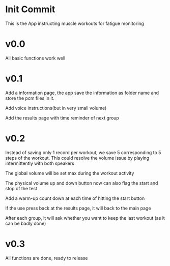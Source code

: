 # Init Commit
This is the App instructing muscle workouts for fatigue monitoring

# v0.0
All basic functions work well

# v0.1
Add a information page, the app save the information as folder name and store the pcm files in it.

Add voice instructions(but in very small volume)

Add the results page with time reminder of next group

# v0.2
Instead of saving only 1 record per workout, we save 5 corresponding to 5 steps
of the workout. This could resolve the volume issue by playing intermittently
with both speakers

The global volume will be set max during the workout activity

The physical volume up and down button now can also flag the start and stop 
of the test

Add a warm-up count down at each time of hitting the start button

If the use press back at the results page, it will back to the main page

After each group, it will ask whether you want to keep the last workout
(as it can be badly done)

# v0.3
All functions are done, ready to release